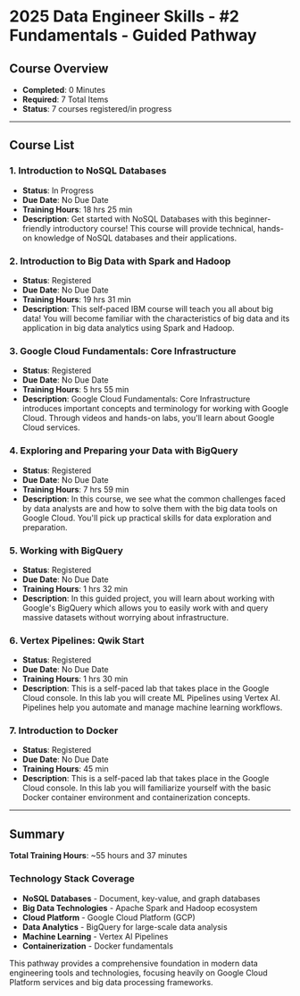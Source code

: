 # 2025 Data Engineer Skills - #2 Fundamentals - Guided Pathway

## Course Overview

- **Completed**: 0 Minutes
- **Required**: 7 Total Items
- **Status**: 7 courses registered/in progress

---

## Course List

### 1. Introduction to NoSQL Databases

- **Status**: In Progress
- **Due Date**: No Due Date
- **Training Hours**: 18 hrs 25 min
- **Description**: Get started with NoSQL Databases with this beginner-friendly introductory course! This course will provide technical, hands-on knowledge of NoSQL databases and their applications.

### 2. Introduction to Big Data with Spark and Hadoop

- **Status**: Registered
- **Due Date**: No Due Date
- **Training Hours**: 19 hrs 31 min
- **Description**: This self-paced IBM course will teach you all about big data! You will become familiar with the characteristics of big data and its application in big data analytics using Spark and Hadoop.

### 3. Google Cloud Fundamentals: Core Infrastructure

- **Status**: Registered
- **Due Date**: No Due Date
- **Training Hours**: 5 hrs 55 min
- **Description**: Google Cloud Fundamentals: Core Infrastructure introduces important concepts and terminology for working with Google Cloud. Through videos and hands-on labs, you'll learn about Google Cloud services.

### 4. Exploring and Preparing your Data with BigQuery

- **Status**: Registered
- **Due Date**: No Due Date
- **Training Hours**: 7 hrs 59 min
- **Description**: In this course, we see what the common challenges faced by data analysts are and how to solve them with the big data tools on Google Cloud. You'll pick up practical skills for data exploration and preparation.

### 5. Working with BigQuery

- **Status**: Registered
- **Due Date**: No Due Date
- **Training Hours**: 1 hrs 32 min
- **Description**: In this guided project, you will learn about working with Google's BigQuery which allows you to easily work with and query massive datasets without worrying about infrastructure.

### 6. Vertex Pipelines: Qwik Start

- **Status**: Registered
- **Due Date**: No Due Date
- **Training Hours**: 1 hrs 30 min
- **Description**: This is a self-paced lab that takes place in the Google Cloud console. In this lab you will create ML Pipelines using Vertex AI. Pipelines help you automate and manage machine learning workflows.

### 7. Introduction to Docker

- **Status**: Registered
- **Due Date**: No Due Date
- **Training Hours**: 45 min
- **Description**: This is a self-paced lab that takes place in the Google Cloud console. In this lab you will familiarize yourself with the basic Docker container environment and containerization concepts.

---

## Summary

**Total Training Hours**: ~55 hours and 37 minutes

### Technology Stack Coverage

- **NoSQL Databases** - Document, key-value, and graph databases
- **Big Data Technologies** - Apache Spark and Hadoop ecosystem
- **Cloud Platform** - Google Cloud Platform (GCP)
- **Data Analytics** - BigQuery for large-scale data analysis
- **Machine Learning** - Vertex AI Pipelines
- **Containerization** - Docker fundamentals

This pathway provides a comprehensive foundation in modern data engineering tools and technologies, focusing heavily on Google Cloud Platform services and big data processing frameworks.
